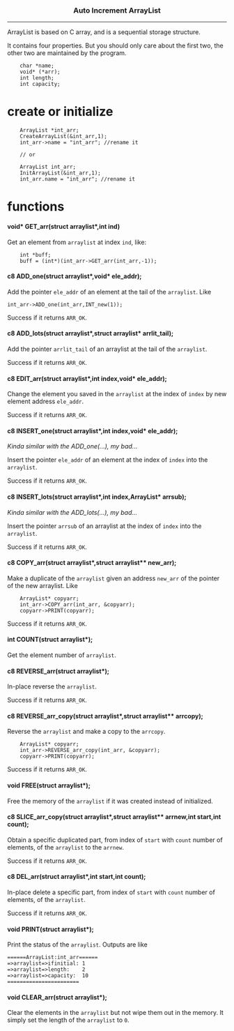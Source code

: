 <h3 align="center">Auto Increment ArrayList</h3>

---

<p align="left">ArrayList is based on C array, and is a sequential storage structure.</p>

It contains four properties. But you should only care about the first two, the other two are maintained by the program.
```clike
	char *name;
	void* (*arr);
	int length;
	int capacity;
```

# create or initialize
```clike
	ArrayList *int_arr;
    CreateArrayList(&int_arr,1);
    int_arr->name = "int_arr"; //rename it

    // or

    ArrayList int_arr;
    InitArrayList(&int_arr,1);
    int_arr.name = "int_arr"; //rename it
```

# functions

#### void* GET_arr(struct arraylist*,int ind)

Get an element from `arraylist` at index `ind`, like:
```clike
	int *buff;
    buff = (int*)(int_arr->GET_arr(int_arr,-1));
```

#### c8 ADD_one(struct arraylist*,void* ele_addr);

Add the pointer `ele_addr` of an element at the tail of the `arraylist`. Like
```clike
int_arr->ADD_one(int_arr,INT_new(1));
```

Success if it returns `ARR_OK`.

#### c8 ADD_lots(struct arraylist*,struct arraylist* arrlit_tail);

Add the pointer `arrlit_tail` of an arraylist at the tail of the `arraylist`.

Success if it returns `ARR_OK`.

#### c8 EDIT_arr(struct arraylist*,int index,void* ele_addr);

Change the element you saved in the `arraylist` at the index of `index` by new element address `ele_addr`.

Success if it returns `ARR_OK`.

#### c8 INSERT_one(struct arraylist*,int index,void* ele_addr);

*Kinda similar with the ADD_one(...), my bad...*

Insert the pointer `ele_addr` of an element at the index of `index` into the `arraylist`.

Success if it returns `ARR_OK`.

#### c8 INSERT_lots(struct arraylist*,int index,ArrayList* arrsub);

*Kinda similar with the ADD_lots(...), my bad...*

Insert the pointer `arrsub` of an arraylist at the index of `index` into the `arraylist`.

Success if it returns `ARR_OK`.

#### c8 COPY_arr(struct arraylist*,struct arraylist** new_arr);

Make a duplicate of the `arraylist` given an address `new_arr` of the pointer of the new arraylist. Like
```clike
	ArrayList* copyarr;
	int_arr->COPY_arr(int_arr, &copyarr);
	copyarr->PRINT(copyarr);
```

Success if it returns `ARR_OK`.

#### int COUNT(struct arraylist*);

Get the element number of `arraylist`.

#### c8 REVERSE_arr(struct arraylist*);

In-place reverse the `arraylist`.

Success if it returns `ARR_OK`.

#### c8 REVERSE_arr_copy(struct arraylist*,struct arraylist** arrcopy);

Reverse the `arraylist` and make a copy to the `arrcopy`.
```clike
	ArrayList* copyarr;
	int_arr->REVERSE_arr_copy(int_arr, &copyarr);
	copyarr->PRINT(copyarr);
```
Success if it returns `ARR_OK`.

#### void FREE(struct arraylist*);

Free the memory of the `arraylist` if it was created instead of initialized.

#### c8 SLICE_arr_copy(struct arraylist*,struct arraylist** arrnew,int start,int count);

Obtain a specific duplicated part, from index of `start` with `count` number of elements,  of the `arraylist` to the `arrnew`.

Success if it returns `ARR_OK`.

#### c8 DEL_arr(struct arraylist*,int start,int count);

In-place delete a specific part, from index of `start` with `count` number of elements,  of the `arraylist`.

Success if it returns `ARR_OK`.

#### void PRINT(struct arraylist*);

Print the status of the `arraylist`. Outputs are like
```clike
======ArrayList:int_arr======
=>arraylist=>ifinitial: 1
=>arraylist=>length:    2
=>arraylist=>capacity:  10
=======================
```

#### void CLEAR_arr(struct arraylist*);

Clear the elements in the `arraylist` but not wipe them out in the memory. It simply set the length of the `arraylist` to `0`.

